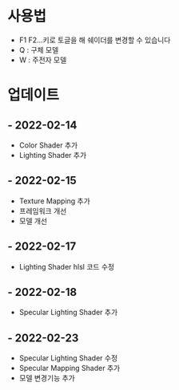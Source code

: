 # 사용법

* F1 F2...키로 토글을 해 쉐이더를 변경할 수 있습니다
* Q : 구체 모델
* W : 주전자 모델

# 업데이트

## - 2022-02-14
  * Color Shader 추가
  * Lighting Shader 추가
## - 2022-02-15
  * Texture Mapping 추가
  * 프레임워크 개선
  * 모델 개선
## - 2022-02-17
  * Lighting Shader hlsl 코드 수정
## - 2022-02-18
  * Specular Lighting Shader 추가
## - 2022-02-23
  * Specular Lighting Shader 수정
  * Specular Mapping Shader 추가
  * 모델 변경기능 추가
